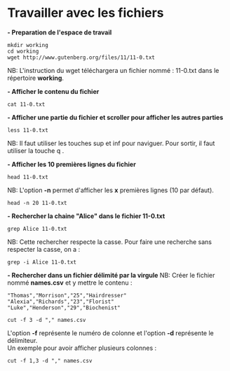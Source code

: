 # Travailler avec les fichiers

**- Preparation de l'espace de travail**
```
mkdir working
cd working
wget http://www.gutenberg.org/files/11/11-0.txt
```

NB: L'instruction du wget téléchargera un fichier nommé : 11-0.txt dans le répertoire **working**.

**- Afficher le contenu du fichier**
```
cat 11-0.txt
```

**- Afficher une partie du fichier et scroller pour afficher les autres parties**
```
less 11-0.txt
```

NB: Il faut utiliser les touches sup et inf pour naviguer. Pour sortir, il faut utiliser la touche q .

**- Afficher les 10 premières lignes du fichier**
```
head 11-0.txt
```

NB: L'option **-n** permet d'afficher les **x** premières lignes (10 par défaut).
```
head -n 20 11-0.txt
```

**- Rechercher la chaine "Alice" dans le fichier 11-0.txt**
```
grep Alice 11-0.txt
```

NB: Cette rechercher respecte la casse. Pour faire une recherche sans respecter la casse, on a :
```
grep -i Alice 11-0.txt
```

**- Rechercher dans un fichier délimité par la virgule**
NB: Créer le fichier nommé **names.csv** et y mettre le contenu :
```
"Thomas","Morrison","25","Hairdresser"
"Alexia","Richards","23","Florist"
"Luke","Henderson","29","Biochenist"
```

```
cut -f 3 -d "," names.csv
```

L'option **-f** représente le numéro de colonne et l'option **-d** représente le délimiteur.<br>
Un exemple pour avoir afficher plusieurs colonnes :
```
cut -f 1,3 -d "," names.csv
```